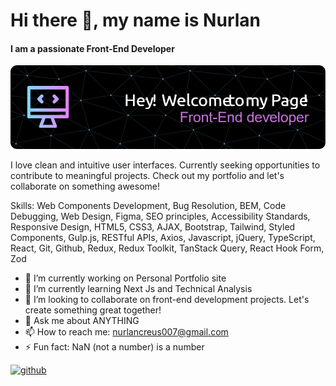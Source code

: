 # Hi there 👋, my name is Nurlan
#### I am a passionate Front-End Developer
![I am a passionate Front-End Developer](./github-header-image.png)

I love clean and intuitive user interfaces. Currently seeking opportunities to contribute to meaningful projects. Check out my portfolio and let's collaborate on something awesome!

Skills: Web Components Development, Bug Resolution, BEM, Code Debugging, Web Design, Figma, SEO principles, Accessibility Standards, Responsive Design, HTML5, CSS3, AJAX, Bootstrap, Tailwind, Styled Components, Gulp.js, RESTful APIs, Axios, Javascript, jQuery, TypeScript, React, Git, Github, Redux, Redux Toolkit, TanStack Query, React Hook Form, Zod

- 🔭 I’m currently working on Personal Portfolio site 
- 🌱 I’m currently learning Next Js and Technical Analysis 
- 👯 I’m looking to collaborate on front-end development projects. Let's create something great together! 
- 💬 Ask me about ANYTHING 
- 📫 How to reach me: nurlancreus007@gmail.com 
- ⚡ Fun fact: NaN (not a number) is a number 


[<img src='https://cdn.jsdelivr.net/npm/simple-icons@3.0.1/icons/github.svg' alt='github' height='40'>](https://github.com/nurlancreus)  

